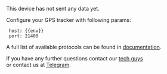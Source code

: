
This device has not sent any data yet.

Configure your GPS tracker with following params:

```
 host: {{env}}
 port: 21400
```

A full list of available protocols can be found in [documentation](https://rightech.io/developers/objects/protocol/).

If you have any further questions contact our [tech guys](mailto:development@rightech.io?subject=Telematic%20protocols&body=Im%20interested%20in%20teltonika%20devices)  
or contact us at [Telegram](https://t.me/rightech_iot).
